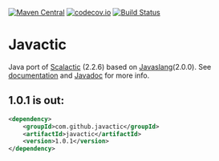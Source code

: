 [![Maven Central](https://maven-badges.herokuapp.com/maven-central/com.github.javactic/javactic/badge.svg)](https://maven-badges.herokuapp.com/maven-central/com.github.javactic/javactic)
[![codecov.io](https://codecov.io/github/javactic/javactic/coverage.svg?branch=master)](https://codecov.io/github/javactic/javactic?branch=master)
[![Build Status](https://travis-ci.org/javactic/javactic.svg?branch=master)](https://travis-ci.org/javactic/javactic)

# Javactic
Java port of [Scalactic](http://www.scalactic.org/) (2.2.6) based on [Javaslang](http://javaslang.io/)(2.0.0).
See [documentation](http://javactic.github.io/javactic/) and [Javadoc](http://javactic.github.io/javactic/javadoc/1.0.1/) for more info.

## 1.0.1 is out:

```xml
<dependency>
    <groupId>com.github.javactic</groupId>
    <artifactId>javactic</artifactId>
    <version>1.0.1</version>
</dependency>
```